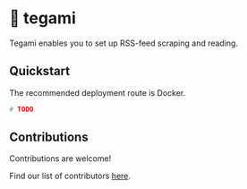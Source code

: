 # 💌 tegami

Tegami enables you to set up RSS-feed scraping and reading.

## Quickstart

The recommended deployment route is Docker.

```yaml
# TODO
```

## Contributions

Contributions are welcome! 

Find our list of contributors [here](https://github.com/jakehwll/tegami/graphs/contributors).